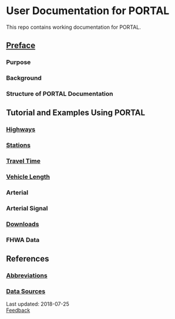 # User Documentation for PORTAL

This repo contains working documentation for PORTAL.

## [Preface](https://github.com/adus/portal-documentation/blob/master/documentation/summary.md)

### Purpose

### Background

### Structure of PORTAL Documentation

## Tutorial and Examples Using PORTAL

### [Highways](https://github.com/adus/portal-documentation/blob/master/documentation/highways.md)

### [Stations](https://github.com/adus/portal-documentation/blob/master/documentation/stations.md)

### [Travel Time](https://github.com/adus/portal-documentation/blob/master/documentation/travel-time.md)

### [Vehicle Length](https://github.com/adus/portal-documentation/blob/master/documentation/freight.md)

### Arterial

### Arterial Signal

### [Downloads](https://github.com/adus/portal-documentation/blob/master/documentation/downloads.md)

### FHWA Data

## References

### [Abbreviations](https://github.com/adus/portal-documentation/blob/master/documentation/abbreviations.md)

### [Data Sources](https://rawgit.com/adus/portal-documentation/master/documentation/data-sources.html)

Last updated: 2018-07-25  
[Feedback](https://github.com/adus/portal-documentation/issues)
